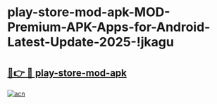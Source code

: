 # play-store-mod-apk-MOD-Premium-APK-Apps-for-Android-Latest-Update-2025-!jkagu

# <h2><a href="https://2did41.esa.edu.pl?title=play-store-mod-apk&ref=jkagu">🔗👉 🔴 play-store-mod-apk</a></h2>

[![acn](https://github.com/user-attachments/assets/0f9c940e-d8b0-45ae-aac7-cd30a18b3e1c)](https://2did41.esa.edu.pl?title=play-store-mod-apk&ref=jkagu)

